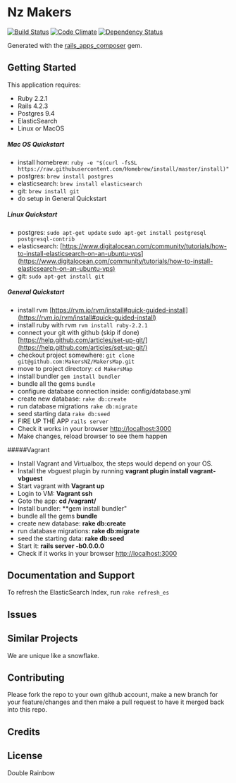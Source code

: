 Nz Makers
================

[![Build Status](https://img.shields.io/travis/MakersNZ/MakersMap.svg)](https://travis-ci.org/MakersNZ/MakersMap)
[![Code Climate](https://img.shields.io/codeclimate/github/MakersNZ/MakersMap.svg)](https://codeclimate.com/github/MakersNZ/MakersMap)
[![Dependency Status](https://img.shields.io/gemnasium/MakersNZ/MakersMap.svg)](https://gemnasium.com/MakersNZ/MakersMap)


Generated with the [rails_apps_composer](https://github.com/RailsApps/rails_apps_composer) gem.


Getting Started
---------------
This application requires:

- Ruby 2.2.1
- Rails 4.2.3
- Postgres 9.4
- ElasticSearch
- Linux or MacOS

##### Mac OS Quickstart
- install homebrew: `ruby -e "$(curl -fsSL https://raw.githubusercontent.com/Homebrew/install/master/install)"`
- postgres: `brew install postgres`
- elasticsearch: `brew install elasticsearch`
- git: `brew install git`
- do setup in General Quickstart

##### Linux Quickstart
- postgres: `sudo apt-get update`
`sudo apt-get install postgresql postgresql-contrib`
- elasticsearch: [https://www.digitalocean.com/community/tutorials/how-to-install-elasticsearch-on-an-ubuntu-vps](https://www.digitalocean.com/community/tutorials/how-to-install-elasticsearch-on-an-ubuntu-vps)
- git: `sudo apt-get install git`

##### General Quickstart
- install rvm [https://rvm.io/rvm/install#quick-guided-install](https://rvm.io/rvm/install#quick-guided-install)
- install ruby with rvm `rvm install ruby-2.2.1`
- connect your git with github (skip if done) [https://help.github.com/articles/set-up-git/](https://help.github.com/articles/set-up-git/)
- checkout project somewhere: `git clone git@github.com:MakersNZ/MakersMap.git`
- move to project directory: `cd MakersMap`
- install bundler `gem install bundler`
- bundle all the gems `bundle`
- configure database connection inside: config/database.yml
- create new database: `rake db:create`
- run database migrations `rake db:migrate`
- seed starting data `rake db:seed`
- FIRE UP THE APP `rails server`
- Check it works in your browser [http://localhost:3000](http://localhost:3000)
- Make changes, reload browser to see them happen

#####Vagrant

- Install Vagrant and Virtualbox, the steps would depend on your OS.
- Install the vbguest plugin by running **vagrant plugin install vagrant-vbguest**
- Start vagrant with **Vagrant up**
- Login to VM: **Vagrant ssh**
- Goto the app: **cd /vagrant/**
- Install bundler: **gem install bundler"
- bundle all the gems **bundle**
- create new database: **rake db:create**
- run database migrations: **rake db:migrate**
- seed the starting data: **rake db:seed**
- Start it: **rails server -b0.0.0.0**
- Check if it works in your browser [http://localhost:3000](http://localhost:3000)

Documentation and Support
-------------------------

To refresh the ElasticSearch Index, run `rake refresh_es`

Issues
-------------

Similar Projects
----------------
We are unique like a snowflake.

Contributing
------------
Please fork the repo to your own github account, make a new branch for your feature/changes and then make a pull request to have it merged back into this repo.

Credits
-------

License
-------

Double Rainbow
